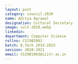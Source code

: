 ```yaml
---
layout: post
category: council-2020
name: Aditya Agrawal
designation: Cultural Secretary
image: cult-2020.webp
linkedin:
department: Computer Science
rollno: CS19B1003
batch: B.Tech 2019-2023
session: 2020-2021
email: CS19B1003@iiitr.ac.in
---
```


<!-- @format -->
